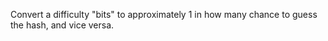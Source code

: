 Convert a difficulty "bits" to approximately 1 in how many chance to guess the hash, and vice versa.